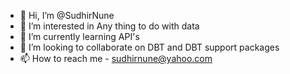 - 👋 Hi, I’m @SudhirNune
- 👀 I’m interested in Any thing to do with data
- 🌱 I’m currently learning API's
- 💞️ I’m looking to collaborate on DBT and DBT support packages
- 📫 How to reach me - sudhirnune@yahoo.com

<!---
SudhirNune/SudhirNune is a ✨ special ✨ repository because its `README.md` (this file) appears on your GitHub profile.
You can click the Preview link to take a look at your changes.
--->
